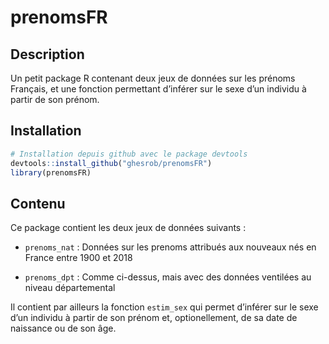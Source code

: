prenomsFR
================

## Description

Un petit package R contenant deux jeux de données sur les prénoms
Français, et une fonction permettant d’inférer sur le sexe d’un
individu à partir de son prénom.

## Installation

``` r
# Installation depuis github avec le package devtools
devtools::install_github("ghesrob/prenomsFR")
library(prenomsFR)
```

## Contenu

Ce package contient les deux jeux de données suivants :

<ul>

<li>

`prenoms_nat` : Données sur les prenoms attribués aux nouveaux nés en
France entre 1900 et 2018

</li>

<li>

`prenoms_dpt` : Comme ci-dessus, mais avec des données ventilées au
niveau départemental

</li>

</ul>

Il contient par ailleurs la fonction `estim_sex` qui permet d’inférer
sur le sexe d’un individu à partir de son prénom et, optionellement, de
sa date de naissance ou de son âge.
